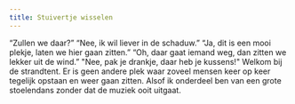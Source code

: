 ```yaml
---
title: Stuivertje wisselen
---
```

“Zullen we daar?” “Nee, ik wil liever in de schaduw.” “Ja, dit is een mooi plekje, laten we hier gaan zitten.” “Oh, daar gaat iemand weg, dan zitten we lekker uit de wind.” "Nee, pak je drankje, daar heb je kussens!" Welkom bij de strandtent. Er is geen andere plek waar zoveel mensen keer op keer tegelijk opstaan en weer gaan zitten. Alsof ik onderdeel ben van een grote stoelendans zonder dat de muziek ooit uitgaat.
